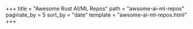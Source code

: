 +++
title = "Awesome Rust AI/ML Repos"
path = "awsome-ai-ml-repos"
paginate_by = 5
sort_by = "date"
template = "awsome-ai-ml-repos.html"
+++